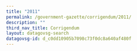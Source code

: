 ```yaml
---
title: "2011"
permalink: /government-gazette/corrigendum/2011/
description: ""
third_nav_title: Corrigendum
layout: datagovsg-search
datagovsg-id: d_c0dd10905b7098c73f0dc8a640af480f
---
```

